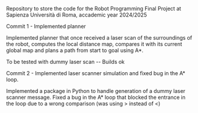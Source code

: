 Repository to store the code for the Robot Programming Final Project at Sapienza Università di Roma, accademic year 2024/2025

Commit 1 - Implemented planner

Implemented planner that once received a laser scan of the surroundings of the robot, computes the local distance map, compares it with its current global map
and plans a path from start to goal using A*. 

To be tested with dummy laser scan -- Builds ok

Commit 2 - Implemented laser scanner simulation and fixed bug in the A* loop.

Implemented a package in Python to handle generation of a dummy laser scanner message. 
Fixed a bug in the A* loop that blocked the entrance in the loop due to a wrong comparison (was using > instead of <) 
